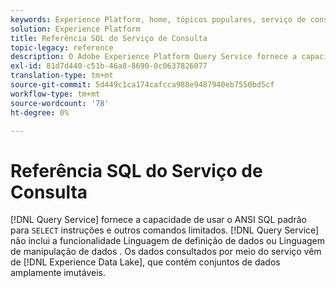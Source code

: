 ```yaml
---
keywords: Experience Platform, home, tópicos populares, serviço de consulta, serviço de consulta, sql, referência de sql;
solution: Experience Platform
title: Referência SQL do Serviço de Consulta
topic-legacy: reference
description: O Adobe Experience Platform Query Service fornece a capacidade de usar o SQL ANSI padrão para instruções SELECT e outros comandos limitados.
exl-id: 81d7d440-c51b-46a8-8690-0c0637826077
translation-type: tm+mt
source-git-commit: 5d449c1ca174cafcca988e9487940eb7550bd5cf
workflow-type: tm+mt
source-wordcount: '78'
ht-degree: 0%

---
```


# Referência SQL do Serviço de Consulta

[!DNL Query Service] fornece a capacidade de usar o ANSI SQL padrão para  `SELECT` instruções e outros comandos limitados. [!DNL Query Service] não inclui a funcionalidade Linguagem de definição de dados ou Linguagem de manipulação de dados . Os dados consultados por meio do serviço vêm de [!DNL Experience Data Lake], que contém conjuntos de dados amplamente imutáveis.
